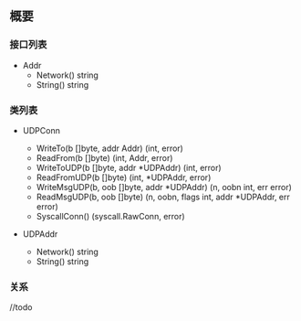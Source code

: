 ## 概要

### 接口列表

- Addr
  - Network() string
  - String() string


### 类列表

- UDPConn
  - WriteTo(b []byte, addr Addr) (int, error)
  - ReadFrom(b []byte) (int, Addr, error)
  - WriteToUDP(b []byte, addr *UDPAddr) (int, error)
  - ReadFromUDP(b []byte) (int, *UDPAddr, error)
  - WriteMsgUDP(b, oob []byte, addr *UDPAddr) (n, oobn int, err error)
  - ReadMsgUDP(b, oob []byte) (n, oobn, flags int, addr *UDPAddr, err error)
  - SyscallConn() (syscall.RawConn, error)

- UDPAddr
  - Network() string
  - String() string


### 关系

//todo

